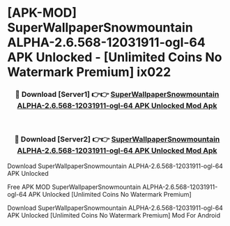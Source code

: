 # [APK-MOD] SuperWallpaperSnowmountain ALPHA-2.6.568-12031911-ogl-64 APK Unlocked - [Unlimited Coins No Watermark Premium] ix022



<div align="center">
<h3>🔴 Download [Server1] 👉👉 <a href="https://momento.my/?title=SuperWallpaperSnowmountain_ALPHA-2.6.568-12031911-ogl-64_APK_Unlocked">SuperWallpaperSnowmountain ALPHA-2.6.568-12031911-ogl-64 APK Unlocked Mod Apk</a></h3><br>

<h3>🔴 Download [Server2] 👉👉 <a href="https://momento.my/?title=SuperWallpaperSnowmountain_ALPHA-2.6.568-12031911-ogl-64_APK_Unlocked">SuperWallpaperSnowmountain ALPHA-2.6.568-12031911-ogl-64 APK Unlocked Mod Apk</a></h3>
</div>



Download SuperWallpaperSnowmountain ALPHA-2.6.568-12031911-ogl-64 APK Unlocked 

Free APK MOD SuperWallpaperSnowmountain ALPHA-2.6.568-12031911-ogl-64 APK Unlocked [Unlimited Coins No Watermark Premium]

Download SuperWallpaperSnowmountain ALPHA-2.6.568-12031911-ogl-64 APK Unlocked [Unlimited Coins No Watermark Premium] Mod For Android
